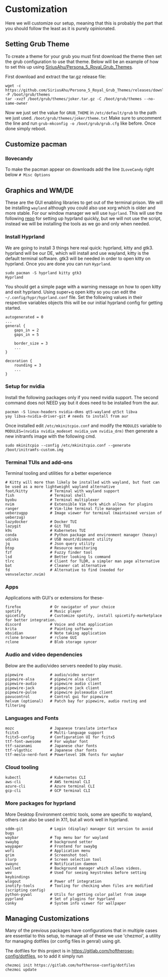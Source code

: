 # Customization
Here we will customize our setup, meaning that this is probably the part that you should follow the least as it is purely opinionated.

## Setting Grub Theme
To create a theme for your grub you must first download the theme then set the grub configuration to use that theme. Below will be an example of how to set this up using [SiriusAhu/Persona_5_Royal_Grub_Themes](https://www.gnome-look.org/p/2122684).

First download and extract the tar.gz release file:
```
wget -c https://github.com/SiriusAhu/Persona_5_Royal_Grub_Themes/releases/download/v1.0/joker.tar.gz -P /boot/grub/themes
tar -xvzf /boot/grub/themes/joker.tar.gz -C /boot/grub/themes --no-same-owner
```

Now we just set the value for `GRUB_THEME` in `/etc/default/grub` to the path we just used. `/boot/grub/themes/joker/theme.txt` Make sure to uncomment the line and run `grub-mkconfig -o /boot/grub/grub.cfg` like before. Once done simply reboot.

## Customize pacman
### Ilovecandy
To make the pacman appear on downloads add the line `ILoveCandy` right below `# Misc Options`

## Graphics and WM/DE
These are the GUI enabling libraries to get out of the terminal prison. We will be installing `wayland` although you could also use xorg which is older and more stable. For our window manager we will use `hyprland`. This will use the following [repo](https://github.com/SolDoesTech/HyprV4) for setting up hyprland quickly, but we will not use the script, instead we will be installing the tools as we go and only when needed.

### Install Hyprland
We are going to install 3 things here real quick: hyprland, kitty and gtk3. hyprland will be our DE, which will install and use wayland, kitty is the default terminal software. gtk3 will be needed in order to open kitty on hyprland. Once you are done you can run `Hyprland`.

```
sudo pacman -S hyprland kitty gtk3
Hyprland
```

You should get a simple page with a warning message on how to open kitty and exit hyprland. Using super+q open kitty so you can edit the `~/.config/hypr/hyprland.conf` file. Set the following values in their respective variables objects this will be our initial hyprland config for getting started.

```
autogenerated = 0
...
general {
    gaps_in = 2
    gaps_in = 5

    border_size = 3
    ...
}

decoration {
    rounding = 3
    ...
}
```

### Setup for nvidia
Install the following packages only if you need nvidia support. The second command does not NEED yay but it does need to be installed from the aur.

```
pacman -S linux-headers nvidia-dkms qt5-wayland qt5ct libva
yay libva-nvidia-driver-git # needs to install from aur
```

Once installed edit `/etc/mkinitcpio.conf` and modify the `MODULES` variable to `MODULES=(nvidia nvidia_modeset nvidia_uvm nvidia_drm)` then generate a new initramfs image with the following cmd.

```
sudo mkinitcpio --config /etc/mkinitcpio.conf --generate /boot/initramfs-custom.img
```

### Terminal TUIs and add-ons
Terminal tooling and utilities for a better experience

```
# Kitty will more than likely be installed with wayland, but foot can be used as a more lightweight wayland alternative
foot/kitty          # Terminal with wayland support
fish                # Terminal shell
byobu               # Terminal multiplexer
nvim                # Extensible Vim fork which allows for plugins
ranger              # Vim-like terminal file manager
ueberzugpp          # Image viewer for terminal (maintained version of ueberzug)
lazydocker          # Docker TUI
lazygit             # Git TUI
k9s                 # Kubernetes TUI
conda               # Python package and environment manager (heavy)
udisks              # USB mount/dismount utility
jq                  # Json query utility
btop                # Resource monitoring
fzf                 # Fuzzy finder tool
lsd                 # Better looking ls command
tlrc                # Client for TLDR, a simpler man page alternative
bat                 # Cleaner cat alternative
fd                  # Alternative to find (needed for venvselector.nvim)
```

### Apps
Applications with GUI's or extensions for these-

```
firefox             # Or navigator of your choice
spotify             # Music player
spicetify           # Customize spotify, install spicetify-marketplace for better integration.
discord             # Voice and chat application
krita               # Painting software
obsidian            # Note taking application
rclone browser      # rclone GUI
rclone              # Blob storage syncer
```

### Audio and video dependencies
Below are the audio/video servers needed to play music.

```
pipewire            # audio/video server
pipewire-alsa       # pipewire alsa client
pipewire-audio      # pipewire audio client
pipewire-jack       # pipewire jack client
pipewire-pulse      # pipewire pulseaudio client
pavucontrol         # Control gui for pipewire
helvum (optional)   # Patch bay for pipewire, audio routing and filtering
```

### Languages and Fonts

```
mozc                # Japanese translate interface
fcitx5              # Multi-language support
fcitx5-config       # Configuration UI for fcitx5
ttf-font-awesome    # For waybar font
ttf-sazanami        # Japanese char fonts
ttf-vlgothic        # Japanese char fonts
ttf-meslo-nerd-font # Powerlevel 10k fonts for waybar
```

### Cloud tooling
```
kubectl             # Kubernetes CLI
aws-cli             # AWS terminal CLI
azure-cli           # Azure terminal CLI
gcp-cli             # GCP terminal CLI
```

### More packages for hyprland
More Desktop Environment centric tools, some are specific to wayland, others can also be used in X11, but all work well in hyprland.

```
sddm-git            # Login (display) manager Git version to avoid bugs
waybar              # Top menu bar for wayland
swaybg              # background setter
waypaper            # Frontend for swaybg
wofi                # Application menu
grim                # Screenshot tool
slurp               # Screen selection tool
swaync              # Notification daemon
wallset             # Background manager which allows videos.
wev                 # Used for seeing keystrokes before setting keybindings
wlogout             # Power off integration
inotify-tools       # Tooling for checking when files are modified (scripting config)
python-pywal        # Utils for getting color pallet from image
pyprland            # Set of plugins for hyprland
conky               # System info viewer for wallpaper
```

## Managing Customizations
Many of the previous packages have configurations that in multiple cases are essential to this setup, to manage all of these we use 'chezmoi', a utility for managing dotfiles (or config files in genral) using git.

The dotfiles for this project is in https://gitlab.com/hoftherose-config/dotfiles, so to add it simply run 

```
chezmoi init https://gitlab.com/hoftherose-config/dotfiles
chezmoi update
```
